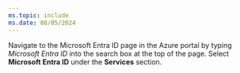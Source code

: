 ```yaml
---
ms.topic: include
ms.date: 08/05/2024
---
```

Navigate to the Microsoft Entra ID page in the Azure portal by typing *Microsoft Entra ID* into the search box at the top of the page. Select **Microsoft Entra ID** under the **Services** section.
